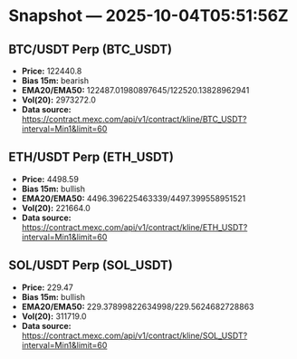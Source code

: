 # Snapshot — 2025-10-04T05:51:56Z

## BTC/USDT Perp (BTC_USDT)
- **Price:** 122440.8
- **Bias 15m:** bearish
- **EMA20/EMA50:** 122487.01980897645/122520.13828962941
- **Vol(20):** 2973272.0
- **Data source:** https://contract.mexc.com/api/v1/contract/kline/BTC_USDT?interval=Min1&limit=60

## ETH/USDT Perp (ETH_USDT)
- **Price:** 4498.59
- **Bias 15m:** bullish
- **EMA20/EMA50:** 4496.396225463339/4497.399558951521
- **Vol(20):** 221664.0
- **Data source:** https://contract.mexc.com/api/v1/contract/kline/ETH_USDT?interval=Min1&limit=60

## SOL/USDT Perp (SOL_USDT)
- **Price:** 229.47
- **Bias 15m:** bullish
- **EMA20/EMA50:** 229.37899822634998/229.5624682728863
- **Vol(20):** 311719.0
- **Data source:** https://contract.mexc.com/api/v1/contract/kline/SOL_USDT?interval=Min1&limit=60
